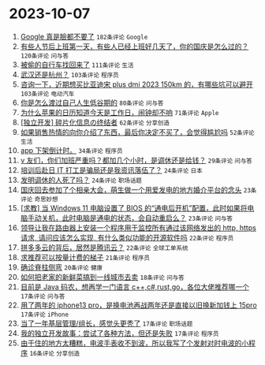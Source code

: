 # 2023-10-07

1. [Google 真是臉都不要了](https://www.v2ex.com/t/979388) `182条评论` `Google`
1. [有些人节后上班第一天，有些人已经上班好几天了，你的国庆是怎么过的？](https://www.v2ex.com/t/979342) `120条评论` `问与答`
1. [被偷的自行车找回来了](https://www.v2ex.com/t/979431) `111条评论` `生活`
1. [武汉还是杭州？](https://www.v2ex.com/t/979358) `103条评论` `程序员`
1. [咨询一下，近期想买比亚迪宋 plus dmi 2023 150km 的，有哪些坑可以避开](https://www.v2ex.com/t/979379) `103条评论` `电动汽车`
1. [你是怎么渡过自己人生低谷期的](https://www.v2ex.com/t/979401) `80条评论` `问与答`
1. [为什么苹果的日历知道今天是工作日，闹钟却不响](https://www.v2ex.com/t/979350) `71条评论` `Apple`
1. [[独立开发] 碎片化信息の终结者](https://www.v2ex.com/t/979387) `62条评论` `分享创造`
1. [如果销售热情的向你介绍了东西，最后你决定不买了，会觉得尴尬吗](https://www.v2ex.com/t/979413) `52条评论` `生活`
1. [app 下架倒计时。](https://www.v2ex.com/t/979490) `34条评论` `程序员`
1. [v 友们，你们加班严重吗？都加几个小时，是调休还是给钱？](https://www.v2ex.com/t/979525) `29条评论` `问与答`
1. [培训后赴日 IT 打工是骗局还是我资讯落伍了？](https://www.v2ex.com/t/979583) `24条评论` `日本`
1. [发明调休的人死了吗？](https://www.v2ex.com/t/979340) `24条评论` `职场话题`
1. [国庆回去参加了个相亲大会，萌生做一个用爱发电的地方婚介平台的念头](https://www.v2ex.com/t/979566) `23条评论` `奇思妙想`
1. [[求教] 当 Windows 11 电脑设置了 BIOS 的“通电后开机”配置，此时如果将电脑手动关机，此时电脑是通电的状态，会自动重启么？](https://www.v2ex.com/t/979529) `23条评论` `问与答`
1. [领导让我在路由器上安装一个程序用于监控所有通过该网络发出的 http, https 请求, 请问应该怎么实现, 有什么类似功能的开源软件吗](https://www.v2ex.com/t/979479) `22条评论` `程序员`
1. [拼多多云的背后，居然是腾讯云？](https://www.v2ex.com/t/979370) `22条评论` `全球工单系统`
1. [求推荐可以按量计费的梯子](https://www.v2ex.com/t/979445) `21条评论` `程序员`
1. [确诊脊柱侧弯](https://www.v2ex.com/t/979361) `20条评论` `健康`
1. [如何把老家的新鲜菜搞到一线城市去卖](https://www.v2ex.com/t/979577) `18条评论` `问与答`
1. [目前是 Java 码农，想再学一门语言 c++,c#,rust,go，各位大佬推荐哪一个](https://www.v2ex.com/t/979574) `17条评论` `问与答`
1. [用了两年的 iphone13 pro，是换电池再战两年还是直接以旧换新加钱上 15pro](https://www.v2ex.com/t/979534) `17条评论` `iPhone`
1. [当了一年基层管理/组长，感觉头更秃了](https://www.v2ex.com/t/979477) `17条评论` `职场话题`
1. [我的独立开发故事：尝试了各种方法，但还是失败](https://www.v2ex.com/t/979474) `17条评论` `程序员`
1. [由于住的地方太糟糕，电波手表收不到波，所以我写了个发射对时电波的小程序](https://www.v2ex.com/t/979512) `16条评论` `分享创造`
